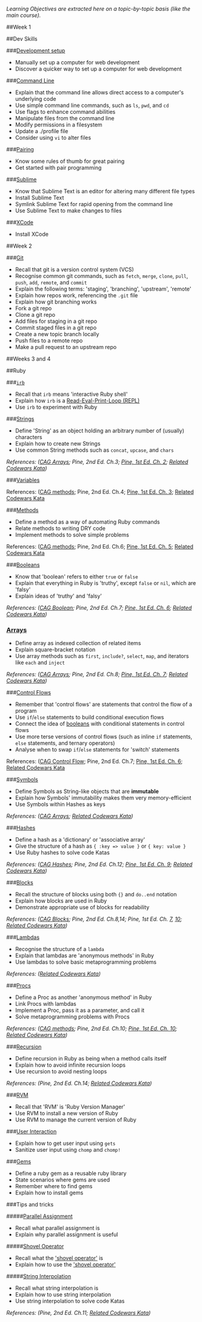 *Learning Objectives are extracted here on a topic-by-topic basis (like the main course).*

##Week 1

##Dev Skills

###[Development setup](pills/installation_instructions.md)
- Manually set up a computer for web development
- Discover a quicker way to set up a computer for web development

###[Command Line](pills/command_line.md)
- Explain that the command line allows direct access to a computer's underlying code
- Use simple command line commands, such as `ls`, `pwd`, and `cd`
- Use flags to enhance command abilities
- Manipulate files from the command line
- Modify permissions in a filesystem
- Update a ./profile file
- Consider using `vi` to alter files

###[Pairing](pills/pairing.md)
- Know some rules of thumb for great pairing
- Get started with pair programming

###[Sublime](pills/installing_sublime.md)
- Know that Sublime Text is an editor for altering many different file types
- Install Sublime Text
- Symlink Sublime Text for rapid opening from the command line
- Use Sublime Text to make changes to files

###[XCode](pills/installing_xcode.md)
- Install XCode

##Week 2

###[Git](pills/git.md)
- Recall that git is a version control system (VCS)
- Recognise common git commands, such as `fetch`, `merge`, `clone`, `pull`, `push`, `add`, `remote`, and `commit`
- Explain the following terms: 'staging', 'branching', 'upstream', 'remote'
- Explain how repos work, referencing the `.git` file
- Explain how git branching works
- Fork a git repo
- Clone a git repo
- Add files for staging in a git repo
- Commit staged files in a git repo
- Create a new topic branch locally
- Push files to a remote repo
- Make a pull request to an upstream repo

##Weeks 3 and 4

##Ruby


###[`irb`](pills/irb.md)
- Recall that `irb` means 'interactive Ruby shell'
- Explain how `irb` is a [Read-Eval-Print-Loop (REPL)](http://en.wikipedia.org/wiki/Read%E2%80%93eval%E2%80%93print_loop)
- Use `irb` to experiment with Ruby

###[Strings](pills/strings.md)
- Define 'String' as an object holding an arbitrary number of (usually) characters
- Explain how to create new Strings
- Use common String methods such as `concat`, `upcase`, and `chars`

_References: ([CAG Arrays](http://www.codecademy.com/glossary/ruby/strings); Pine, 2nd Ed. Ch.3; [Pine, 1st Ed. Ch. 2](https://pine.fm/LearnToProgram/chap_07.html); [Related Codewars Kata](http://www.codewars.com/kata/search/ruby?q=strings&r%5B%5D=-8&beta=false))_

###[Variables](pills/variables.md)

References: ([CAG methods](http://www.codecademy.com/glossary/ruby/variables); Pine, 2nd Ed. Ch.4; [Pine, 1st Ed. Ch. 3](https://pine.fm/LearnToProgram/chap_10.html); [Related Codewars Kata](http://www.codewars.com/kata/search/ruby?q=variables&r%5B%5D=-8&r%5B%5D=-7&beta=false)


###[Methods](pills/methods.md)
- Define a method as a way of automating Ruby commands
- Relate methods to writing DRY code
- Implement methods to solve simple problems

References: ([CAG methods](http://www.codecademy.com/glossary/ruby/methods); Pine, 2nd Ed. Ch.6; [Pine, 1st Ed. Ch. 5](https://pine.fm/LearnToProgram/chap_05.html); [Related Codewars Kata](http://www.codewars.com/kata/search/ruby?q=method&r%5B%5D=-8&beta=false)


###[Booleans](pills/boolean.md)
- Know that 'boolean' refers to either `true` or `false`
- Explain that everything in Ruby is 'truthy', except `false` or `nil`, which are 'falsy'
- Explain ideas of 'truthy' and 'falsy'

_References: ([CAG Boolean](http://www.codecademy.com/glossary/ruby/booleans); Pine, 2nd Ed. Ch.7; [Pine, 1st Ed. Ch. 6](https://pine.fm/LearnToProgram/chap_06.html); [Related Codewars Kata](http://www.codewars.com/kata/search/boolean?q=block&r%5B%5D=-8&beta=false))_

### [Arrays](pills/arrays.md)

- Define array as indexed collection of related items
- Explain square-bracket notation
- Use array methods such as `first`, `include?`, `select`, `map`, and iterators like `each` and `inject`

_References: ([CAG Arrays](http://www.codecademy.com/glossary/ruby/arrays); Pine, 2nd Ed. Ch.8; [Pine, 1st Ed. Ch. 7](https://pine.fm/LearnToProgram/chap_07.html); [Related Codewars Kata](http://www.codewars.com/kata/search/ruby?q=array&r%5B%5D=-8&beta=false))_


###[Control Flows](pills/control_flow.md)
- Remember that 'control flows' are statements that control the flow of a program
- Use `if`/`else` statements to build conditional execution flows
- Connect the idea of [booleans](pills/boolean.md) with conditional statements in control flows
- Use more terse versions of control flows (such as inline `if` statements, `else` statements, and ternary operators)
- Analyse when to swap `if`/`else` statements for 'switch' statements

References: ([CAG Control Flow](http://www.codecademy.com/glossary/ruby/if-unless-elsif-and-else); Pine, 2nd Ed. Ch.7; [Pine, 1st Ed. Ch. 6](https://pine.fm/LearnToProgram/chap_06.html); [Related Codewars Kata](http://www.codewars.com/kata/search/ruby?q=control+flow&r%5B%5D=-8&beta=false)

###[Symbols](pills/symbols.md)
- Define Symbols as String-like objects that are **immutable**
- Explain how Symbols' immutability makes them very memory-efficient
- Use Symbols within Hashes as keys

_References: ([CAG Arrays](http://www.codecademy.com/glossary/ruby/symbols); [Related Codewars Kata](http://www.codewars.com/kata/search/ruby?q=symbol&r%5B%5D=-8&r%5B%5D=-7&beta=false))_

###[Hashes](pills/hashes.md)
- Define a hash as a 'dictionary' or 'associative array'
- Give the structure of a hash as `{ :key => value }` or `{ key: value }`
- Use Ruby hashes to solve code Katas

_References: ([CAG Hashes](http://www.codecademy.com/glossary/ruby/hashes); Pine, 2nd Ed. Ch.12; [Pine, 1st Ed. Ch. 9](https://pine.fm/LearnToProgram/chap_09.html); [Related Codewars Kata](http://www.codewars.com/kata/search/ruby?q=hash&r%5B%5D=-7&r%5B%5D=-8&beta=false))_

###[Blocks](pills/blocks.md)
- Recall the structure of blocks using both `{}` and `do..end` notation
- Explain how blocks are used in Ruby
- Demonstrate appropriate use of blocks for readability

_References: ([CAG Blocks](http://www.codecademy.com/glossary/ruby/blocks); Pine, 2nd Ed. Ch.8,14; Pine, 1st Ed. Ch. [7](https://pine.fm/LearnToProgram/chap_07.html), [10](https://pine.fm/LearnToProgram/chap_10.html); [Related Codewars Kata](http://www.codewars.com/kata/search/ruby?q=block&r%5B%5D=-8&beta=false))_

###[Lambdas](pills/lambdas.md)
- Recognise the structure of a `lambda`
- Explain that lambdas are 'anonymous methods' in Ruby
- Use lambdas to solve basic metaprogramming problems

_References: ([Related Codewars Kata](http://www.codewars.com/kata/search/ruby?q=lambdas&r%5B%5D=-8&r%5B%5D=-7&beta=false))_

###[Procs](pills/procs.md)
- Define a Proc as another 'anonymous method' in Ruby
- Link Procs with lambdas
- Implement a Proc, pass it as a parameter, and call it
- Solve metaprogramming problems with Procs

_References: ([CAG methods](http://www.codecademy.com/glossary/ruby/methods); Pine, 2nd Ed. Ch.10; [Pine, 1st Ed. Ch. 10](https://pine.fm/LearnToProgram/chap_10.html); [Related Codewars Kata](http://www.codewars.com/kata/search/ruby?q=procs&r%5B%5D=-8&r%5B%5D=-7&r%5B%5D=-6&beta=false))_

###[Recursion](pills/recursion.md)
- Define recursion in Ruby as being when a method calls itself
- Explain how to avoid infinite recursion loops
- Use recursion to avoid nesting loops

_References: (Pine, 2nd Ed. Ch.14; [Related Codewars Kata](http://www.codewars.com/kata/search/ruby?q=recursion&r%5B%5D=-8&r%5B%5D=-7&r%5B%5D=-6&beta=false))_

###[RVM](pills/installing_rvm.md)
- Recall that 'RVM' is 'Ruby Version Manager'
- Use RVM to install a new version of Ruby
- Use RVM to manage the current version of Ruby

###[User Interaction](pills/user_interaction.md)
- Explain how to get user input using `gets`
- Sanitize user input using `chomp` and `chomp!`

###[Gems](pills/gems.md)
- Define a ruby gem as a reusable ruby library
- State scenarios where gems are used
- Remember where to find gems
- Explain how to install gems


###Tips and tricks

#####[Parallel Assignment](pills/parallel_assignment.md)
- Recall what parallel assignment is
- Explain why parallel assignment is useful

#####[Shovel Operator](pills/shovel_operator.md)

- Recall what the ['shovel operator'](pills/shovel_operator.md) is
- Explain how to use the ['shovel operator'](pills/shovel_operator.md)

#####[String Interpolation](pills/string_interpolation.md)
- Recall what string interpolation is
- Explain how to use string interpolation
- Use string interpolation to solve code Katas

_References: (Pine, 2nd Ed. Ch.11; [Related Codewars Kata](http://www.codewars.com/kata/search/ruby?q=interpolation&r%5B%5D=-8&r%5B%5D=-7&r%5B%5D=-6&beta=false))_
